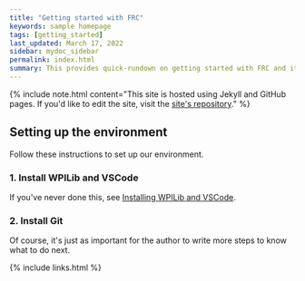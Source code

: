 ```yaml
---
title: "Getting started with FRC"
keywords: sample homepage
tags: [getting_started]
last_updated: March 17, 2022
sidebar: mydoc_sidebar
permalink: index.html
summary: This provides quick-rundown on getting started with FRC and its tools. Follow these instructions to set up your robot making environment!
---
```


{% include note.html content="This site is hosted using Jekyll and GitHub pages. If you'd like to edit the site, visit the [site's repository](https://github.com/CyberLions-8521/CyberLions-8521>)." %}

## Setting up the environment

Follow these instructions to set up our environment.

### 1. Install WPILib and VSCode

If you've never done this, see [Installing WPILib and VSCode](mydoc_install_wpilib_and_vscode).
### 2. Install Git

Of course, it's just as important for the author to write more steps to know what to do next.

{% include links.html %}
